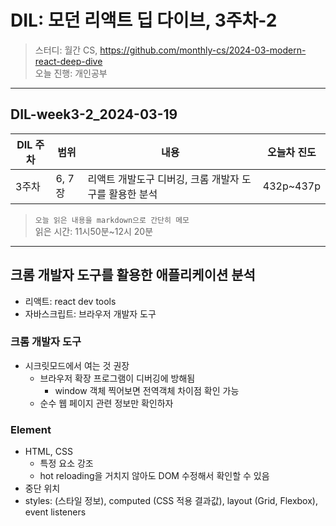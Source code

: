 # DIL: 모던 리액트 딥 다이브, 3주차-2

> 스터디: 월간 CS, https://github.com/monthly-cs/2024-03-modern-react-deep-dive  
> 오늘 진행: 개인공부

---

## DIL-week3-2_2024-03-19

| DIL 주차 | 범위   | 내용                                                   | 오늘차 진도 |
| -------- | ------ | ------------------------------------------------------ | ----------- |
| 3주차    | 6, 7장 | 리액트 개발도구 디버깅, 크롬 개발자 도구를 활용한 분석 | 432p~437p   |

> `오늘 읽은 내용을 markdown으로 간단히 메모`  
> 읽은 시간: 11시50분~12시 20분

---

## 크롬 개발자 도구를 활용한 애플리케이션 분석

- 리액트: react dev tools
- 자바스크립트: 브라우저 개발자 도구

### 크롬 개발자 도구

- 시크릿모드에서 여는 것 권장
  - 브라우저 확장 프로그램이 디버깅에 방해됨
    - window 객체 찍어보면 전역객체 차이점 확인 가능
  - 순수 웹 페이지 관련 정보만 확인하자

### Element

- HTML, CSS
  - 특정 요소 강조
  - hot reloading을 거치지 않아도 DOM 수정해서 확인할 수 있음
- 중단 위치
- styles: (스타일 정보), computed (CSS 적용 결과값), layout (Grid, Flexbox), event listeners
